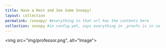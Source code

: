 ```yaml
---
title: Have a Rest and See Some Snoopy!
layout: collection
permalink: /snoopy/ #everything in that url has the contents here
collection: snoopy #in config.yml, says everything in _proofs is in collection called proofs
---
```

<!-- <img src="img/professor.png" class="img-responsive" alt=""> -->
<img src="img/professor.png", alt="Image">
